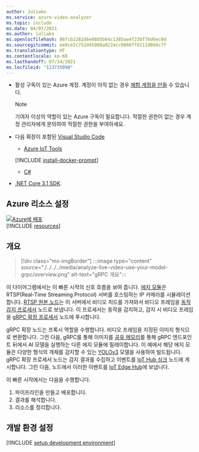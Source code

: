 ```yaml
---
author: Juliako
ms.service: azure-video-analyzer
ms.topic: include
ms.date: 04/07/2021
ms.author: juliako
ms.openlocfilehash: 86fcb2282d6e0885b64c1385ae4f23bf76d6ec0d
ms.sourcegitcommit: ee8ce2c752d45968a822acc0866ff8111d0d4c7f
ms.translationtype: HT
ms.contentlocale: ko-KR
ms.lasthandoff: 07/14/2021
ms.locfileid: "113735090"
---
```

* 활성 구독이 있는 Azure 계정. 계정이 아직 없는 경우 [체험 계정을 만들](https://azure.microsoft.com/free/?WT.mc_id=A261C142F) 수 있습니다.

    > [!NOTE]
    > 기여자 이상의 역할이 있는 Azure 구독이 필요합니다. 적절한 권한이 없는 경우 계정 관리자에게 문의하여 적절한 권한을 부여하세요.
* 다음 확장이 포함된 [Visual Studio Code](https://code.visualstudio.com/)
    * [Azure IoT Tools](https://marketplace.visualstudio.com/items?itemName=vsciot-vscode.azure-iot-tools)
    
    [!INCLUDE [install-docker-prompt](../../common-includes/install-docker-prompt.md)]
    * [C#](https://marketplace.visualstudio.com/items?itemName=ms-dotnettools.csharp)
* [.NET Core 3.1 SDK](https://dotnet.microsoft.com/download/dotnet-core/3.1). 

## <a name="set-up-azure-resources"></a>Azure 리소스 설정

[![Azure에 배포](https://aka.ms/deploytoazurebutton)](https://aka.ms/ava-click-to-deploy)  
[!INCLUDE [resources](../../../includes/common-includes/azure-resources.md)]

## <a name="overview"></a>개요

> [!div class="mx-imgBorder"]
> :::image type="content" source="./../../../media/analyze-live-video-use-your-model-grpc/overview.png" alt-text="gRPC 개요":::
 
이 다이어그램에서는 이 빠른 시작의 신호 흐름을 보여 줍니다. [에지 모듈](https://github.com/Azure/video-analyzer/tree/main/edge-modules/sources/rtspsim-live555)은 RTSP(Real-Time Streaming Protocol) 서버를 호스팅하는 IP 카메라를 시뮬레이션합니다. [RTSP 원본 노드](./../../../pipeline.md#rtsp-source)는 이 서버에서 비디오 피드를 가져와서 비디오 프레임을 [동작 감지 프로세서](./../../../pipeline.md#motion-detection-processor) 노드로 보냅니다. 이 프로세서는 동작을 감지하고, 감지 시 비디오 프레임을 [gRPC 확장 프로세서](./../../../pipeline.md#grpc-extension-processor) 노드에 푸시합니다.

gRPC 확장 노드는 프록시 역할을 수행합니다. 비디오 프레임을 지정된 이미지 형식으로 변환합니다. 그런 다음, gRPC를 통해 이미지를 [공유 메모리](https://en.wikipedia.org/wiki/Shared_memory)를 통해 gRPC 엔드포인트 뒤에서 AI 모델을 실행하는 다른 에지 모듈에 릴레이합니다. 이 예에서 해당 에지 모듈은 다양한 형식의 개체를 감지할 수 있는 [YOLOv3](https://github.com/Azure/video-analyzer/tree/main/edge-modules/extensions/yolo/yolov3) 모델을 사용하여 빌드됩니다. gRPC 확장 프로세서 노드는 감지 결과를 수집하고 이벤트를 [IoT Hub 싱크](./../../../pipeline.md#iot-hub-message-sink) 노드에 게시합니다. 그런 다음, 노드에서 이러한 이벤트를 [IoT Edge Hub](../../../../../iot-fundamentals/iot-glossary.md?view=iotedge-2020-11&preserve-view=true#iot-edge-hub)에 보냅니다.

이 빠른 시작에서는 다음을 수행합니다.

1. 파이프라인을 만들고 배포합니다.
1. 결과를 해석합니다.
1. 리소스를 정리합니다.

## <a name="set-up-your-development-environment"></a>개발 환경 설정
[!INCLUDE [setup development environment](./../../../includes/set-up-dev-environment/csharp/csharp-set-up-dev-env.md)]